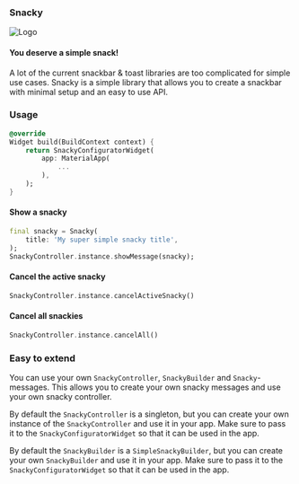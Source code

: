 ### Snacky

![Logo](https://raw.githubusercontent.com/impaktfull/flutter_snacky/master/assets/images/logo.svg)

#### You deserve a simple snack!

A lot of the current snackbar & toast libraries are too complicated for simple use cases. Snacky is a simple library that allows you to create a snackbar with minimal setup and an easy to use API.

### Usage

```dart
@override
Widget build(BuildContext context) {
    return SnackyConfiguratorWidget(
        app: MaterialApp(
            ...
        ),
    );
}
```

#### Show a snacky
```dart
final snacky = Snacky(
    title: 'My super simple snacky title',
);
SnackyController.instance.showMessage(snacky);
```

#### Cancel the active snacky
```dart
SnackyController.instance.cancelActiveSnacky()
```

#### Cancel all snackies
```dart
SnackyController.instance.cancelAll()
```

### Easy to extend

You can use your own `SnackyController`, `SnackyBuilder` and `Snacky`-messages. This allows you to create your own snacky messages and use your own snacky controller.

By default the `SnackyController` is a singleton, but you can create your own instance of the `SnackyController` and use it in your app. Make sure to pass it to the `SnackyConfiguratorWidget` so that it can be used in the app.

By default the `SnackyBuilder` is a `SimpleSnackyBuilder`, but you can create your own `SnackyBuilder` and use it in your app. Make sure to pass it to the `SnackyConfiguratorWidget` so that it can be used in the app.